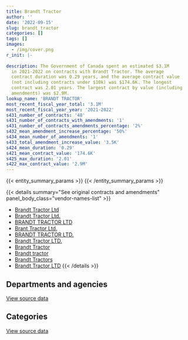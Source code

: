 ```yaml
---
title: Brandt Tractor
author: ''
date: '2022-09-15'
slug: brandt_tractor
categories: []
tags: []
images:
  - /img/cover.png
r_init: |-
  
description: The Government of Canada spent an estimated $3.1M
  in 2021-2022 on contracts with Brandt Tractor. The average
  contract duration was 0.29 years, and the average contract value
  (not including contracts under $10k) was $174.6K. The longest
  contract was 2.01 years. The largest contract by value (including
  amendments) was $2.9M.
lookup_name: 'BRANDT TRACTOR'
most_recent_fiscal_year_total: '3.1M'
most_recent_fiscal_year_year: '2021-2022'
s431_number_of_contracts: '48'
s431_number_of_contracts_with_amendments: '1'
s431_number_of_contracts_amendments_percentage: '2%'
s432_mean_amendment_increase_percentage: '50%'
s434_mean_number_of_amendments: '1'
s433_total_amendment_increase_value: '3.5K'
s424_mean_duration: '0.29'
s421_mean_contract_value: '174.6K'
s425_max_duration: '2.01'
s422_max_contract_value: '2.9M'
---
```


<script src="/rmarkdown-libs/htmlwidgets/htmlwidgets.js"></script>
<link href="/rmarkdown-libs/datatables-css/datatables-crosstalk.css" rel="stylesheet" />
<script src="/rmarkdown-libs/datatables-binding/datatables.js"></script>
<script src="/rmarkdown-libs/jquery/jquery-3.6.0.min.js"></script>
<link href="/rmarkdown-libs/dt-core-bootstrap/css/dataTables.bootstrap.min.css" rel="stylesheet" />
<link href="/rmarkdown-libs/dt-core-bootstrap/css/dataTables.bootstrap.extra.css" rel="stylesheet" />
<script src="/rmarkdown-libs/dt-core-bootstrap/js/jquery.dataTables.min.js"></script>
<script src="/rmarkdown-libs/dt-core-bootstrap/js/dataTables.bootstrap.min.js"></script>
<link href="/rmarkdown-libs/crosstalk/css/crosstalk.min.css" rel="stylesheet" />
<script src="/rmarkdown-libs/crosstalk/js/crosstalk.min.js"></script>
<script src="/rmarkdown-libs/htmlwidgets/htmlwidgets.js"></script>
<link href="/rmarkdown-libs/datatables-css/datatables-crosstalk.css" rel="stylesheet" />
<script src="/rmarkdown-libs/datatables-binding/datatables.js"></script>
<script src="/rmarkdown-libs/jquery/jquery-3.6.0.min.js"></script>
<link href="/rmarkdown-libs/dt-core-bootstrap/css/dataTables.bootstrap.min.css" rel="stylesheet" />
<link href="/rmarkdown-libs/dt-core-bootstrap/css/dataTables.bootstrap.extra.css" rel="stylesheet" />
<script src="/rmarkdown-libs/dt-core-bootstrap/js/jquery.dataTables.min.js"></script>
<script src="/rmarkdown-libs/dt-core-bootstrap/js/dataTables.bootstrap.min.js"></script>
<link href="/rmarkdown-libs/crosstalk/css/crosstalk.min.css" rel="stylesheet" />
<script src="/rmarkdown-libs/crosstalk/js/crosstalk.min.js"></script>

{{< entity_summary_params >}}
{{< /entity_summary_params >}}

{{< details summary="See original contracts and amendments" panel_body_class="vendor-names-list" >}}
- [Brandt Tractor Ltd](https://search.open.canada.ca/en/ct/?sort=contract_value_f%20desc&page=1&search_text=%22Brandt%20Tractor%20Ltd%22)
- [Brandt Tractor Ltd.](https://search.open.canada.ca/en/ct/?sort=contract_value_f%20desc&page=1&search_text=%22Brandt%20Tractor%20Ltd.%22)
- [BRANDT TRACTOR LTD](https://search.open.canada.ca/en/ct/?sort=contract_value_f%20desc&page=1&search_text=%22BRANDT%20TRACTOR%20LTD%22)
- [Brant Tractor Ltd.](https://search.open.canada.ca/en/ct/?sort=contract_value_f%20desc&page=1&search_text=%22Brant%20Tractor%20Ltd.%22)
- [BRANDT TRACTOR LTD.](https://search.open.canada.ca/en/ct/?sort=contract_value_f%20desc&page=1&search_text=%22BRANDT%20TRACTOR%20LTD.%22)
- [Brandt Tractor LTD.](https://search.open.canada.ca/en/ct/?sort=contract_value_f%20desc&page=1&search_text=%22Brandt%20Tractor%20LTD.%22)
- [Brandt Tractor](https://search.open.canada.ca/en/ct/?sort=contract_value_f%20desc&page=1&search_text=%22Brandt%20Tractor%22)
- [Brandt tractor](https://search.open.canada.ca/en/ct/?sort=contract_value_f%20desc&page=1&search_text=%22Brandt%20tractor%22)
- [Brandt Tractors](https://search.open.canada.ca/en/ct/?sort=contract_value_f%20desc&page=1&search_text=%22Brandt%20Tractors%22)
- [Brandt Tractor LTD](https://search.open.canada.ca/en/ct/?sort=contract_value_f%20desc&page=1&search_text=%22Brandt%20Tractor%20LTD%22)
{{< /details >}}

## Departments and agencies

<div id="htmlwidget-1" style="width:100%;height:auto;" class="datatables html-widget"></div>
<script type="application/json" data-for="htmlwidget-1">{"x":{"style":"bootstrap","filter":"none","vertical":false,"data":[["<a href=\"/departments/aafc-aac/\">Agriculture and Agri-Food Canada<\/a>","<a href=\"/departments/csc-scc/\">Correctional Service of Canada<\/a>","<a href=\"/departments/dfo-mpo/\">Fisheries and Oceans Canada<\/a>","<a href=\"/departments/dnd-mdn/\">National Defence<\/a>","<a href=\"/departments/ec/\">Environment and Climate Change Canada<\/a>","<a href=\"/departments/nrcan-rncan/\">Natural Resources Canada<\/a>","<a href=\"/departments/pc/\">Parks Canada<\/a>","<a href=\"/departments/pwgsc-tpsgc/\">Public Services and Procurement Canada<\/a>","<a href=\"/departments/tc/\">Transport Canada<\/a>"],[10563.18,null,null,132210,null,null,453799.92,5170.45,null],[null,15750,239560,43055.7,null,10336.51,1149059.54,47329.55,null],[null,null,185187.06,1509080.23,27632.63,20150.25,111870,null,378874.65],[67122.3,null,102778.03,2291815.29,350013.37,null,239002.05,null,null]],"container":"<table class=\"table table-striped table-hover row-border order-column display\">\n  <thead>\n    <tr>\n      <th>Department<\/th>\n      <th>2018-2019<\/th>\n      <th>2019-2020<\/th>\n      <th>2020-2021<\/th>\n      <th>2021-2022<\/th>\n    <\/tr>\n  <\/thead>\n<\/table>","options":{"order":[[4,"desc"]],"pageLength":10,"autoWidth":true,"columnDefs":[{"targets":1,"render":"function(data, type, row, meta) {\n    return type !== 'display' ? data : DTWidget.formatCurrency(data, \"$\", 2, 3, \",\", \".\", true, null);\n  }"},{"targets":2,"render":"function(data, type, row, meta) {\n    return type !== 'display' ? data : DTWidget.formatCurrency(data, \"$\", 2, 3, \",\", \".\", true, null);\n  }"},{"targets":3,"render":"function(data, type, row, meta) {\n    return type !== 'display' ? data : DTWidget.formatCurrency(data, \"$\", 2, 3, \",\", \".\", true, null);\n  }"},{"targets":4,"render":"function(data, type, row, meta) {\n    return type !== 'display' ? data : DTWidget.formatCurrency(data, \"$\", 2, 3, \",\", \".\", true, null);\n  }"},{"width":"16%","targets":[1,2,3,4]},{"className":"dt-right","targets":[1,2,3,4]}],"orderClasses":false}},"evals":["options.columnDefs.0.render","options.columnDefs.1.render","options.columnDefs.2.render","options.columnDefs.3.render"],"jsHooks":[]}</script>
<p class="text-right">
<a href="https://github.com/GoC-Spending/contracts-data/tree/main/data/out/vendors/brandt_tractor/summary_by_fiscal_year_by_department.csv" class="source-data-link btn btn-link">View source data</a>
</p>

## Categories

<div id="htmlwidget-2" style="width:100%;height:auto;" class="datatables html-widget"></div>
<script type="application/json" data-for="htmlwidget-2">{"x":{"style":"bootstrap","filter":"none","vertical":false,"data":[["<a href=\"/categories/facilities_and_construction/\">Facilities and construction<\/a>","<a href=\"/categories/defence/\">Defence<\/a>","<a href=\"/categories/information_technology/\">Information technology<\/a>","<a href=\"/categories/transportation_and_logistics/\">Transportation and logistics<\/a>","<a href=\"/categories/industrial_products_and_services/\">Industrial products and services<\/a>"],[null,132210,null,429246.56,40286.99],[null,43055.7,239560,1145326.05,77149.55],[20150.25,1359940.8,null,690388.94,162314.83],[200445,2045360.57,null,495375.66,309549.81]],"container":"<table class=\"table table-striped table-hover row-border order-column display\">\n  <thead>\n    <tr>\n      <th>Category<\/th>\n      <th>2018-2019<\/th>\n      <th>2019-2020<\/th>\n      <th>2020-2021<\/th>\n      <th>2021-2022<\/th>\n    <\/tr>\n  <\/thead>\n<\/table>","options":{"order":[[4,"desc"]],"dom":"t","pageLength":30,"autoWidth":true,"columnDefs":[{"targets":1,"render":"function(data, type, row, meta) {\n    return type !== 'display' ? data : DTWidget.formatCurrency(data, \"$\", 2, 3, \",\", \".\", true, null);\n  }"},{"targets":2,"render":"function(data, type, row, meta) {\n    return type !== 'display' ? data : DTWidget.formatCurrency(data, \"$\", 2, 3, \",\", \".\", true, null);\n  }"},{"targets":3,"render":"function(data, type, row, meta) {\n    return type !== 'display' ? data : DTWidget.formatCurrency(data, \"$\", 2, 3, \",\", \".\", true, null);\n  }"},{"targets":4,"render":"function(data, type, row, meta) {\n    return type !== 'display' ? data : DTWidget.formatCurrency(data, \"$\", 2, 3, \",\", \".\", true, null);\n  }"},{"width":"16%","targets":[1,2,3,4]},{"className":"dt-right","targets":[1,2,3,4]}],"orderClasses":false,"lengthMenu":[10,25,30,50,100]}},"evals":["options.columnDefs.0.render","options.columnDefs.1.render","options.columnDefs.2.render","options.columnDefs.3.render"],"jsHooks":[]}</script>
<p class="text-right">
<a href="https://github.com/GoC-Spending/contracts-data/tree/main/data/out/vendors/brandt_tractor/summary_by_fiscal_year_by_category.csv" class="source-data-link btn btn-link">View source data</a>
</p>
